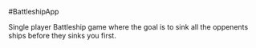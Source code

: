 #BattleshipApp

Single player Battleship game where the goal is to sink all the oppenents ships before they sinks you first.